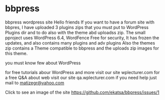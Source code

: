 # bbpress
bbpress wordpress site
Hello friends
If you want to have a forum site with bbpres, I have uploaded 3 plugins zips that you must put to WordPress  Plugins dir and to do also with the theme abd uploadss zip.
The small pproject uses WordPress 6.4, WordFence Free for security, It has frozen the updates, and also contains many plugins and adv plugins
Also the themes zip contains a Theme compatible to bbpress
and the uploads zip images for this theme.

you must know few about WordPress

for free tutorials abour WordPress and more visit our site wplecturer.com
for a free Q&A about web visit our site qa.wplecturer.com
if you need help just mail  to matizegr@yahoo.com

Click to see an image of the site https://github.com/ekatsa/bbpress/issues/1
